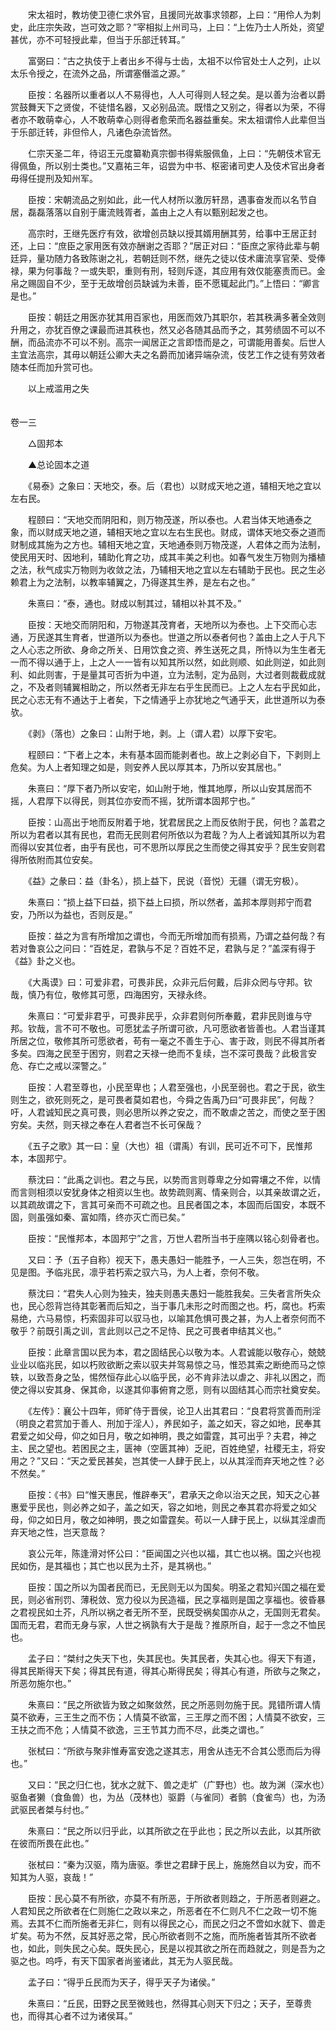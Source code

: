 <!-- { "loadSidebar": true } -->
　　宋太祖时，教坊使卫德仁求外官，且援同光故事求领郡，上曰：“用伶人为刺史，此庄宗失政，岂可效之耶？”宰相拟上州司马，上曰：“上佐乃士人所处，资望甚优，亦不可轻授此辈，但当于乐部迁转耳。”

　　富弼曰：“古之执伎于上者出乡不得与士齿，太祖不以伶官处士人之列，止以太乐令授之，在流外之品，所谓塞僭滥之源。”

　　臣按：名器所以重者以人不易得也，人人可得则人轻之矣。是以善为治者以爵赏鼓舞天下之贤俊，不徒惜名器，又必别品流。既惜之又别之，得者以为荣，不得者亦不敢萌幸心，人不敢萌幸心则得者愈荣而名器益重矣。宋太祖谓伶人此辈但当于乐部迁转，非但伶人，凡诸色杂流皆然。

　　仁宗天圣二年，待诏王元度纂勒真宗御书得紫服佩鱼，上曰：“先朝伎术官无得佩鱼，所以别士类也。”又嘉祐三年，诏尝为中书、枢密诸司吏人及伎术官出身者毋得任提刑及知州军。

　　臣按：宋朝流品之别如此，此一代人材所以激厉轩昂，遇事奋发而以名节自居，磊磊落落以自别于庸流贱胥者，盖由上之人有以甄别起发之也。

　　高宗时，王继先医疗有效，欲增创员缺以授其婿用酬其劳，给事中王居正封还，上曰：“庶臣之家用医有效亦酬谢之否耶？”居正对曰：“臣庶之家待此辈与朝廷异，量功随力各致陈谢之礼，若朝廷则不然，继先之徒以伎术庸流享官荣、受俸禄，果为何事哉？一或失职，重则有刑，轻则斥逐，其应用有效仅能塞责而已。金帛之赐固自不少，至于无故增创员缺诚为未善，臣不愿辄起此门。”上悟曰：“卿言是也。”

　　臣按：朝廷之用医亦犹其用百家也，用医而效乃其职尔，若其秩满多著全效则升用之，亦犹百僚之课最而进其秩也，然又必各随其品而予之，其劳绩固不可以不酬，而品流亦不可以不别。高宗一闻居正之言即悟而是之，可谓能用善矣。后世人主宜法高宗，其毋以朝廷公卿大夫之名爵而加诸异端杂流，伎艺工作之徒有劳效者随本任而加升赏可也。

　　以上戒滥用之失  
　 

卷一三

　　△固邦本

　　▲总论固本之道

　　《易泰》之象曰：天地交，泰。后（君也）以财成天地之道，辅相天地之宜以左右民。

　　程颐曰：“天地交而阴阳和，则万物茂遂，所以泰也。人君当体天地通泰之象，而以财成天地之道，辅相天地之宜以左右生民也。财成，谓体天地交泰之道而财制成其施为之方也。辅相天地之宜，天地通泰则万物茂遂，人君体之而为法制，使民用天时、因地利，辅助化育之功，成其丰美之利也。如春气发生万物则为播植之法，秋气成实万物则为收敛之法，乃辅相天地之宜以左右辅助于民也。民之生必赖君上为之法制，以教率辅翼之，乃得遂其生养，是左右之也。”

　　朱熹曰：“泰，通也。财成以制其过，辅相以补其不及。”

　　臣按：天地交而阴阳和，万物遂其茂育者，天地所以为泰也。上下交而心志通，万民遂其生育者，世道所以为泰也。世道之所以泰者何也？盖由上之人于凡下之人心志之所欲、身命之所关、日用饮食之资、养生送死之具，所恃以为生生者无一而不得以通于上，上之人一一皆有以知其所以然，如此则顺、如此则逆，如此则利、如此则害，于是量其可否折为中道，立为法制，定为品则，大过者则裁截成就之，不及者则辅翼相助之，所以然者无非左右乎生民而已。上之人左右乎民如此，民之心志无有不通达于上者矣，下之情通乎上亦犹地之气通乎天，此世道所以为泰欤。

　　《剥》（落也）之象曰：山附于地，剥。上（谓人君）以厚下安宅。

　　程颐曰：“下者上之本，未有基本固而能剥者也。故上之剥必自下，下剥则上危矣。为人上者知理之如是，则安养人民以厚其本，乃所以安其居也。”

　　朱熹曰：“厚下者乃所以安宅，如山附于地，惟其地厚，所以山安其居而不摇，人君厚下以得民，则其位亦安而不摇，犹所谓本固邦宁也。”

　　臣按：山高出于地而反附着于地，犹君居民之上而反依附于民，何也？盖君之所以为君者以其有民也，君而无民则君何所依以为君哉？为人上者诚知其所以为君而得以安其位者，由乎有民也，可不思所以厚民之生而使之得其安乎？民生安则君得所依附而其位安矣。

　　《益》之彖曰：益（卦名），损上益下，民说（音悦）无疆（谓无穷极）。

　　朱熹曰：“损上益下曰益，损下益上曰损，所以然者，盖邦本厚则邦宁而君安，乃所以为益也，否则反是。”

　　臣按：益之为言有所增加之谓也，今而无所增加而有损焉，乃谓之益何哉？有若对鲁哀公之问曰：“百姓足，君孰与不足？百姓不足，君孰与足？”盖深有得于《益》卦之义也。

　　《大禹谟》曰：可爱非君，可畏非民，众非元后何戴，后非众罔与守邦。钦哉，慎乃有位，敬修其可愿，四海困穷，天禄永终。

　　朱熹曰：“可爱非君乎，可畏非民乎，众非君则何所奉戴，君非民则谁与守邦。钦哉，言不可不敬也。可愿犹孟子所谓可欲，凡可愿欲者皆善也。人君当谨其所居之位，敬修其所可愿欲者，苟有一毫之不善生于心、害于政，则民不得其所者多矣。四海之民至于困穷，则君之天禄一绝而不复续，岂不深可畏哉？此极言安危、存亡之戒以深警之。”

　　臣按：人君至尊也，小民至卑也；人君至强也，小民至弱也。君之于民，欲生则生之，欲死则死之，是可畏者莫如君也，今舜之告禹乃曰“可畏非民”，何哉？吁，人君诚知民之真可畏，则必思所以养之安之，而不敢虐之苦之，而使之至于困穷矣。夫然，则天禄之奉在人君者岂不长可保哉？

　　《五子之歌》其一曰：皇（大也）祖（谓禹）有训，民可近不可下，民惟邦本，本固邦宁。

　　蔡沈曰：“此禹之训也。君之与民，以势而言则尊卑之分如霄壤之不侔，以情而言则相须以安犹身体之相资以生也。故势疏则离、情亲则合，以其亲故谓之近，以其疏故谓之下，言其可亲而不可疏之也。且民者国之本，本固而后国安，本既不固，则虽强如秦、富如隋，终亦灭亡而已矣。”

　　臣按：“民惟邦本，本固邦宁”之言，万世人君所当书于座隅以铭心刻骨者也。

　　又曰：予（五子自称）视天下，愚夫愚妇一能胜予，一人三失，怨岂在明，不见是图。予临兆民，凛乎若朽索之驭六马，为人上者，奈何不敬。

　　蔡沈曰：“君失人心则为独夫，独夫则愚夫愚妇一能胜我矣。三失者言所失众也，民心怨背岂待其彰著而后知之，当于事几未形之时而图之也。朽，腐也。朽索易绝，六马易惊，朽索固非可以驭马也，以喻其危惧可畏之甚，为人上者奈何而不敬乎？前既引禹之训，言此则以己之不足恃、民之可畏者申结其义也。”

　　臣按：此章言国以民为本，君之固结民心以敬为本。人君诚能以敬存心，兢兢业业以临兆民，如以朽败欲断之索以驭夫并驾易惊之马，惟恐其索之断绝而马之惊轶，以致吾身之坠，惕然恒存此心以临乎民，必不肯非法以虐之、非礼以困之，而使之得以安其身、保其命，以遂其仰事俯育之愿，则有以固结其心而宗社奠安矣。

　　《左传》：襄公十四年，师旷侍于晋侯，论卫人出其君曰：“良君将赏善而刑淫（明良之君赏加于善人、刑加于淫人），养民如子，盖之如天，容之如地，民奉其君爱之如父母，仰之如日月，敬之如神明，畏之如雷霆，其可出乎？夫君，神之主、民之望也。若困民之主，匮神（空匮其神）乏祀，百姓绝望，社稷无主，将安用之？”又曰：“天之爱民甚矣，岂其使一人肆于民上，以从其淫而弃天地之性？必不然矣。”

　　臣按：《书》曰“惟天惠民，惟辟奉天”，君承天之命以治天之民，知天之心甚惠爱乎民也，则必养之如子，盖之如天，容之如地，则民之奉其君亦将爱之如父母，仰之如日月，敬之如神明，畏之如雷霆矣。苟以一人肆于民上，以纵其淫虐而弃天地之性，岂天意哉？

　　哀公元年，陈逢滑对怀公曰：“臣闻国之兴也以福，其亡也以祸。国之兴也视民如伤，是其福也；其亡也以民为土芥，是其祸也。”

　　臣按：国之所以为国者民而已，无民则无以为国矣。明圣之君知兴国之福在爱民，则必省刑罚、薄税敛、宽力役以为民造福，民之享福则是国之享福也。彼昏暴之君视民如土芥，凡所以祸之者无所不至，民既受祸矣国亦从之，无国则无君矣。国而无君，君而无身与家，人世之祸孰有大于是哉？推原所自，起于一念之不恤民也。

　　孟子曰：“桀纣之失天下也，失其民也。失其民者，失其心也。得天下有道，得其民斯得天下矣；得其民有道，得其心斯得民矣；得其心有道，所欲与之聚之，所恶勿施尔也。”

　　朱熹曰：“民之所欲皆为致之如聚敛然，民之所恶则勿施于民。晁错所谓人情莫不欲寿，三王生之而不伤；人情莫不欲富，三王厚之而不困；人情莫不欲安，三王扶之而不危；人情莫不欲逸，三王节其力而不尽，此类之谓也。”

　　张栻曰：“所欲与聚非惟寿富安逸之遂其志，用舍从违无不合其公愿而后为得也。”

　　又曰：“民之归仁也，犹水之就下、兽之走圹（广野也）也。故为渊（深水也）驱鱼者獭（食鱼兽）也，为丛（茂林也）驱爵（与雀同）者鹯（食雀鸟）也，为汤武驱民者桀与纣也。”

　　朱熹曰：“民之所以归乎此，以其所欲之在乎此也；民之所以去此，以其所欲在彼而所畏在此也。”

　　张栻曰：“秦为汉驱，隋为唐驱。季世之君肆于民上，施施然自以为安，而不知其为人驱，哀哉！”

　　臣按：民心莫不有所欲，亦莫不有所恶，于所欲者则趋之，于所恶者则避之。人君知民之所欲者在仁则施仁之政以来之，所恶者在不仁则凡不仁之政一切不施焉。去其不仁而所施者无非仁，则有以得民之心，而民之归之不啻如水就下、兽走圹矣。苟为不然，反其好恶之常，民心所欲者则不之施，而所施者皆其所不欲者也，如此，则失民之心矣。既失民心，民是以视其欲之所在而趋就之，则是吾为之驱之也。呜呼，有天下国家者尚鉴诸此，其无为人驱民哉。

　　孟子曰：“得乎丘民而为天子，得乎天子为诸侯。”

　　朱熹曰：“丘民，田野之民至微贱也，然得其心则天下归之；天子，至尊贵也，而得其心者不过为诸侯耳。”

